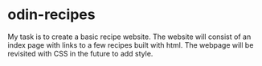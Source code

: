 # odin-recipes

My task is to create a basic recipe website. The website will consist of an index page with links to a few recipes built with html. The webpage will be revisited with CSS in the future to add style. 
